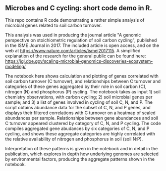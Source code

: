 ## Microbes and C cycling: short code demo in R.

This repo contains R code demonstrating a rather simple analysis of microbial genes related to soil carbon turnover.  

This analysis was used in producing the journal article "A genomic perspective on stoichiometric regulation of soil carbon cycling", published in the ISME Journal in 2017.
The included article is open access, and on the web at https://www.nature.com/articles/ismej2017115.  A simplified explanation of the research for the general public can be found here: https://jgi.doe.gov/scaling-microbial-genomics-discoveries-ecosystem-modeling/

The notebook here shows calculation and plotting of genes correlated with soil carbon turnover (C turnover), and relationships between C turnover and categories of these genes aggregated by their role in soil carbon (C), nitrogen (N) and phosphorus (P) cycling.
The notebook takes as input 1) soil chemistry observations, with carbon cycling; 2) soil microbial genes per sample; and 3) a list of genes involved in cycling of soil C, N, and P.
The script obtains abundance data for the subset of C, N, and P genes, and displays their filtered correlations with C turnover on a heatmap of scaled abundances per sample.  Relationships between gene abundances and soil C turnover appeared clustered by category of C, N, and P cycling.  The code compiles aggregated gene abudances by six categories of C, N, and P cycling, and shows these aggregate categories are highly correlated with the relative availability of nitrogen and phosphorus in soil (soil N:P).

Interpretation of these patterns is given in the notebook and in detail in the publication, which explores in depth how underlying genomes are selected by environmental factors, producing the aggregate patterns shown in the notebook.